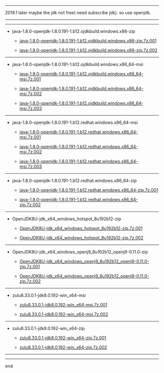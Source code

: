 
---

2019.1 later maybe the jdk not free( need subscribe jdk). so use openjdk.


---
---
  - java-1.8.0-openjdk-1.8.0.191-1.b12.ojdkbuild.windows.x86-zip
    - [java-1.8.0-openjdk-1.8.0.191-1.b12.ojdkbuild.windows.x86-zip.7z.001](https://github.com/littleostar-toolbox/openjdk_download_and_introduce/raw/master/files/_7z/java-1.8.0-openjdk-1.8.0.191-1.b12.ojdkbuild.windows.x86-zip.7z.001)

    - [java-1.8.0-openjdk-1.8.0.191-1.b12.ojdkbuild.windows.x86-zip.7z.002](https://github.com/littleostar-toolbox/openjdk_download_and_introduce/raw/master/files/_7z/java-1.8.0-openjdk-1.8.0.191-1.b12.ojdkbuild.windows.x86-zip.7z.002)

---
  - java-1.8.0-openjdk-1.8.0.191-1.b12.ojdkbuild.windows.x86_64-msi
    - [java-1.8.0-openjdk-1.8.0.191-1.b12.ojdkbuild.windows.x86_64-msi.7z.001](https://github.com/littleostar-toolbox/openjdk_download_and_introduce/raw/master/files/_7z/java-1.8.0-openjdk-1.8.0.191-1.b12.ojdkbuild.windows.x86_64-msi.7z.001)

    - [java-1.8.0-openjdk-1.8.0.191-1.b12.ojdkbuild.windows.x86_64-msi.7z.002](https://github.com/littleostar-toolbox/openjdk_download_and_introduce/raw/master/files/_7z/java-1.8.0-openjdk-1.8.0.191-1.b12.ojdkbuild.windows.x86_64-msi.7z.002)

    - [java-1.8.0-openjdk-1.8.0.191-1.b12.ojdkbuild.windows.x86_64-msi.7z.003](https://github.com/littleostar-toolbox/openjdk_download_and_introduce/raw/master/files/_7z/java-1.8.0-openjdk-1.8.0.191-1.b12.ojdkbuild.windows.x86_64-msi.7z.003)

---
  - java-1.8.0-openjdk-1.8.0.191-1.b12.redhat.windows.x86_64-msi
    - [java-1.8.0-openjdk-1.8.0.191-1.b12.redhat.windows.x86_64-msi.7z.001](https://github.com/littleostar-toolbox/openjdk_download_and_introduce/raw/master/files/_7z/java-1.8.0-openjdk-1.8.0.191-1.b12.redhat.windows.x86_64-msi.7z.001)

    - [java-1.8.0-openjdk-1.8.0.191-1.b12.redhat.windows.x86_64-msi.7z.002](https://github.com/littleostar-toolbox/openjdk_download_and_introduce/raw/master/files/_7z/java-1.8.0-openjdk-1.8.0.191-1.b12.redhat.windows.x86_64-msi.7z.002)

    - [java-1.8.0-openjdk-1.8.0.191-1.b12.redhat.windows.x86_64-msi.7z.003](https://github.com/littleostar-toolbox/openjdk_download_and_introduce/raw/master/files/_7z/java-1.8.0-openjdk-1.8.0.191-1.b12.redhat.windows.x86_64-msi.7z.003)

---
  - java-1.8.0-openjdk-1.8.0.191-1.b12.redhat.windows.x86_64-zip
    - [java-1.8.0-openjdk-1.8.0.191-1.b12.redhat.windows.x86_64-zip.7z.001](https://github.com/littleostar-toolbox/openjdk_download_and_introduce/raw/master/files/_7z/java-1.8.0-openjdk-1.8.0.191-1.b12.redhat.windows.x86_64-zip.7z.001)

    - [java-1.8.0-openjdk-1.8.0.191-1.b12.redhat.windows.x86_64-zip.7z.002](https://github.com/littleostar-toolbox/openjdk_download_and_introduce/raw/master/files/_7z/java-1.8.0-openjdk-1.8.0.191-1.b12.redhat.windows.x86_64-zip.7z.002)

---
  - OpenJDK8U-jdk_x64_windows_hotspot_8u192b12-zip
    - [OpenJDK8U-jdk_x64_windows_hotspot_8u192b12-zip.7z.001](https://github.com/littleostar-toolbox/openjdk_download_and_introduce/raw/master/files/_7z/OpenJDK8U-jdk_x64_windows_hotspot_8u192b12-zip.7z.001)

    - [OpenJDK8U-jdk_x64_windows_hotspot_8u192b12-zip.7z.002](https://github.com/littleostar-toolbox/openjdk_download_and_introduce/raw/master/files/_7z/OpenJDK8U-jdk_x64_windows_hotspot_8u192b12-zip.7z.002)

---
  - OpenJDK8U-jdk_x64_windows_openj9_8u192b12_openj9-0.11.0-zip
    - [OpenJDK8U-jdk_x64_windows_openj9_8u192b12_openj9-0.11.0-zip.7z.001](https://github.com/littleostar-toolbox/openjdk_download_and_introduce/raw/master/files/_7z/OpenJDK8U-jdk_x64_windows_openj9_8u192b12_openj9-0.11.0-zip.7z.001)

    - [OpenJDK8U-jdk_x64_windows_openj9_8u192b12_openj9-0.11.0-zip.7z.002](https://github.com/littleostar-toolbox/openjdk_download_and_introduce/raw/master/files/_7z/OpenJDK8U-jdk_x64_windows_openj9_8u192b12_openj9-0.11.0-zip.7z.002)

---
  - zulu8.33.0.1-jdk8.0.192-win_x64-msi
    - [zulu8.33.0.1-jdk8.0.192-win_x64-msi.7z.001](https://github.com/littleostar-toolbox/openjdk_download_and_introduce/raw/master/files/_7z/zulu8.33.0.1-jdk8.0.192-win_x64-msi.7z.001)

    - [zulu8.33.0.1-jdk8.0.192-win_x64-msi.7z.002](https://github.com/littleostar-toolbox/openjdk_download_and_introduce/raw/master/files/_7z/zulu8.33.0.1-jdk8.0.192-win_x64-msi.7z.002)

---
  - zulu8.33.0.1-jdk8.0.192-win_x64-zip
    - [zulu8.33.0.1-jdk8.0.192-win_x64-zip.7z.001](https://github.com/littleostar-toolbox/openjdk_download_and_introduce/raw/master/files/_7z/zulu8.33.0.1-jdk8.0.192-win_x64-zip.7z.001)

    - [zulu8.33.0.1-jdk8.0.192-win_x64-zip.7z.002](https://github.com/littleostar-toolbox/openjdk_download_and_introduce/raw/master/files/_7z/zulu8.33.0.1-jdk8.0.192-win_x64-zip.7z.002)


---
---

end
